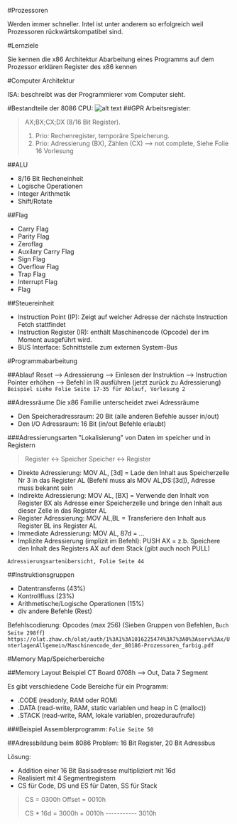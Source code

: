 #Prozessoren

Werden immer schneller. 
Intel ist unter anderem so erfolgreich weil Prozessoren rückwärtskompatibel sind. 


#Lernziele

Sie kennen die x86 Architektur
Abarbeitung eines Programms auf dem Prozessor erklären
Register des x86 kennen

#Computer Architektur

ISA: beschreibt was der Programmierer vom Computer sieht. 

#Bestandteile der 8086 CPU: 
![alt text](http://2.bp.blogspot.com/-gt-jg8d2EzE/Tgd4weJWxsI/AAAAAAAAAKM/308fOZ6-gLA/s1600/01.GIF "8086 CPU")
##GPR
Arbeitsregister: 
> AX;BX;CX;DX (8/16 Bit Register). 
> 1. Prio: Rechenregister, temporäre Speicherung. 
> 2. Prio: Adressierung (BX), Zählen (CX)
> --> not complete, Siehe Folie 16 Vorlesung

##ALU
- 8/16 Bit Recheneinheit
- Logische Operationen
- Integer Arithmetik
- Shift/Rotate

##Flag
- Carry Flag
- Parity Flag
- Zeroflag
- Auxilary Carry Flag
- Sign Flag
- Overflow Flag
- Trap Flag
- Interrupt Flag
- Flag

##Steuereinheit
- Instruction Point (IP): Zeigt auf welcher Adresse der nächste Instruction Fetch stattfindet
- Instruction Register (IR): enthält Maschinencode (Opcode) der im Moment ausgeführt wird. 
- BUS Interface: Schnittstelle zum externen System-Bus

#Programmabarbeitung

##Ablauf
Reset --> Adressierung --> Einlesen der Instruktion --> Instruction Pointer erhöhen --> Befehl in IR ausführen (jetzt zurück zu Adressierung)
`Beispiel siehe Folie Seite 17-35 für Ablauf, Vorlesung 2`

##Adressräume
Die x86 Familie unterscheidet zwei Adressräume
- Den Speicheradressraum: 20 Bit (alle anderen Befehle ausser in/out)
- Den I/O Adressraum: 16 Bit (in/out Befehle erlaubt)

###Adressierungsarten
"Lokalisierung" von Daten im speicher und in Registern
> Register <-> Speicher
> Speicher <-> Register

- Direkte Adressierung: MOV AL, [3d] = Lade den Inhalt aus Speicherzelle Nr 3 in das Register AL (Befehl muss als MOV AL,DS:[3d]), Adresse muss bekannt sein
- Indirekte Adressierung: MOV AL, [BX] = Verwende den Inhalt von Register BX als Adresse einer Speicherzelle und bringe den Inhalt aus dieser Zelle in das Register AL
- Register Adressierung: MOV AL,BL = Transferiere den Inhalt aus Register BL ins Register AL
- Immediate Adressierung: MOV AL, 87d = ...
- Implizite Adressierung (implizit im Befehl): PUSH AX = z.b. Speichere den Inhalt des Registers AX auf dem Stack (gibt auch noch PULL)


`Adressierungsartenübersicht, Folie Seite 44`


##Instruktionsgruppen

- Datentransferns (43%)
- Kontrollfluss (23%)
- Arithmetische/Logische Operationen (15%)
- div andere Befehle (Rest)

Befehlscodierung: Opcodes (max 256) (Sieben Gruppen von Befehlen, ̀`Buch Seite 298ff`)
`https://olat.zhaw.ch/olat/auth/1%3A1%3A1016225474%3A7%3A0%3Aserv%3Ax/UnterlagenAllgemein/Maschinencode_der_80186-Prozessoren_farbig.pdf`

#Memory Map/Speicherbereiche

##Memory Layout
Beispiel CT Board 0708h --> Out, Data 7 Segment

Es gibt verschiedene Code Bereiche für ein Programm:
- .CODE (readonly, RAM oder ROM)
- .DATA (read-write, RAM, static variablen und heap in C (malloc))
- .STACK (read-write, RAM, lokale variablen, prozeduraufrufe)

###Beispiel Assemblerprogramm:
`Folie Seite 50`

##Adressbildung beim 8086
Problem: 16 Bit Register, 20 Bit Adressbus

Lösung: 
- Addition einer 16 Bit Basisadresse multipliziert mit 16d
- Realisiert mit 4 Segmentregistern
- CS für Code, DS und ES für Daten, SS für Stack
> CS = 0300h
> Offset = 0010h
>
> CS * 16d = 3000h
> 		   + 0010h
> 		-----------
>		   	 3010h

